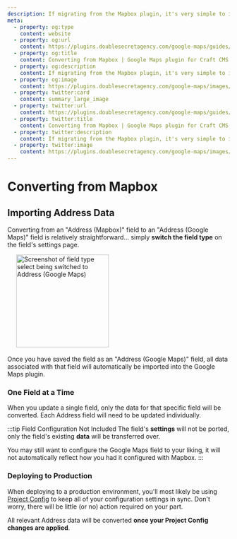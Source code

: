 ```yaml
---
description: If migrating from the Mapbox plugin, it's very simple to import all of your existing Address data into the Google Maps plugin.
meta:
  - property: og:type
    content: website
  - property: og:url
    content: https://plugins.doublesecretagency.com/google-maps/guides/converting-from-mapbox/
  - property: og:title
    content: Converting from Mapbox | Google Maps plugin for Craft CMS
  - property: og:description
    content: If migrating from the Mapbox plugin, it's very simple to import all of your existing Address data into the Google Maps plugin.
  - property: og:image
    content: https://plugins.doublesecretagency.com/google-maps/images/guides/switch-field-type.png
  - property: twitter:card
    content: summary_large_image
  - property: twitter:url
    content: https://plugins.doublesecretagency.com/google-maps/guides/converting-from-mapbox/
  - property: twitter:title
    content: Converting from Mapbox | Google Maps plugin for Craft CMS
  - property: twitter:description
    content: If migrating from the Mapbox plugin, it's very simple to import all of your existing Address data into the Google Maps plugin.
  - property: twitter:image
    content: https://plugins.doublesecretagency.com/google-maps/images/guides/switch-field-type.png
---
```


# Converting from Mapbox

## Importing Address Data

Converting from an "Address (Mapbox)" field to an "Address (Google Maps)" field is relatively straightforward... simply **switch the field type** on the field's settings page.

<img class="dropshadow" :src="$withBase('/images/guides/switch-field-type.png')" alt="Screenshot of field type select being switched to Address (Google Maps)" width="210" style="margin-left:20px; margin-bottom:4px;">

Once you have saved the field as an "Address (Google Maps)" field, all data associated with that field will automatically be imported into the Google Maps plugin.

### One Field at a Time

When you update a single field, only the data for that specific field will be converted. Each Address field will need to be updated individually.

:::tip Field Configuration Not Included
The field's **settings** will not be ported, only the field's existing **data** will be transferred over.

You may still want to configure the Google Maps field to your liking, it will not automatically reflect how you had it configured with Mapbox.
:::

### Deploying to Production

When deploying to a production environment, you'll most likely be using [Project Config](https://craftcms.com/docs/4.x/project-config.html) to keep all of your configuration settings in sync. Don't worry, there will be little (or no) action required on your part.

All relevant Address data will be converted **once your Project Config changes are applied**.

